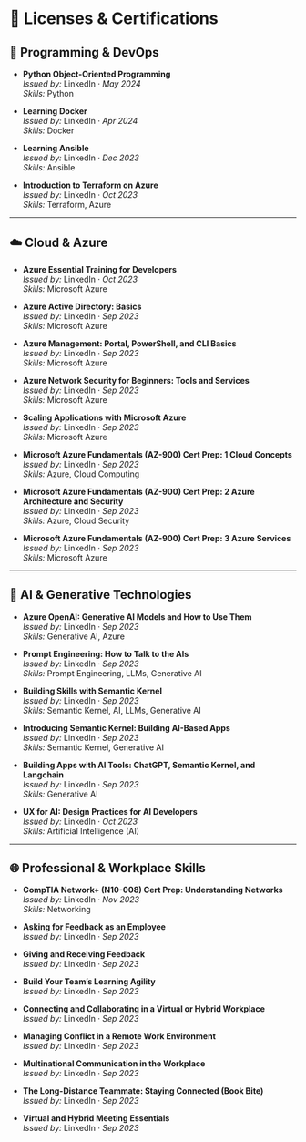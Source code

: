 # 🏅 Licenses & Certifications

## 🐍 Programming & DevOps

- **Python Object-Oriented Programming**  
  *Issued by:* LinkedIn · *May 2024*  
  *Skills:* Python

- **Learning Docker**  
  *Issued by:* LinkedIn · *Apr 2024*  
  *Skills:* Docker

- **Learning Ansible**  
  *Issued by:* LinkedIn · *Dec 2023*  
  *Skills:* Ansible

- **Introduction to Terraform on Azure**  
  *Issued by:* LinkedIn · *Oct 2023*  
  *Skills:* Terraform, Azure

---

## ☁️ Cloud & Azure

- **Azure Essential Training for Developers**  
  *Issued by:* LinkedIn · *Oct 2023*  
  *Skills:* Microsoft Azure

- **Azure Active Directory: Basics**  
  *Issued by:* LinkedIn · *Sep 2023*  
  *Skills:* Microsoft Azure

- **Azure Management: Portal, PowerShell, and CLI Basics**  
  *Issued by:* LinkedIn · *Sep 2023*  
  *Skills:* Microsoft Azure

- **Azure Network Security for Beginners: Tools and Services**  
  *Issued by:* LinkedIn · *Sep 2023*  
  *Skills:* Microsoft Azure

- **Scaling Applications with Microsoft Azure**  
  *Issued by:* LinkedIn · *Sep 2023*  
  *Skills:* Microsoft Azure

- **Microsoft Azure Fundamentals (AZ-900) Cert Prep: 1 Cloud Concepts**  
  *Issued by:* LinkedIn · *Sep 2023*  
  *Skills:* Azure, Cloud Computing

- **Microsoft Azure Fundamentals (AZ-900) Cert Prep: 2 Azure Architecture and Security**  
  *Issued by:* LinkedIn · *Sep 2023*  
  *Skills:* Azure, Cloud Security

- **Microsoft Azure Fundamentals (AZ-900) Cert Prep: 3 Azure Services**  
  *Issued by:* LinkedIn · *Sep 2023*  
  *Skills:* Microsoft Azure

---

## 🤖 AI & Generative Technologies

- **Azure OpenAI: Generative AI Models and How to Use Them**  
  *Issued by:* LinkedIn · *Sep 2023*  
  *Skills:* Generative AI, Azure

- **Prompt Engineering: How to Talk to the AIs**  
  *Issued by:* LinkedIn · *Sep 2023*  
  *Skills:* Prompt Engineering, LLMs, Generative AI

- **Building Skills with Semantic Kernel**  
  *Issued by:* LinkedIn · *Sep 2023*  
  *Skills:* Semantic Kernel, AI, LLMs, Generative AI

- **Introducing Semantic Kernel: Building AI-Based Apps**  
  *Issued by:* LinkedIn · *Sep 2023*  
  *Skills:* Semantic Kernel, Generative AI

- **Building Apps with AI Tools: ChatGPT, Semantic Kernel, and Langchain**  
  *Issued by:* LinkedIn · *Sep 2023*  
  *Skills:* Generative AI

- **UX for AI: Design Practices for AI Developers**  
  *Issued by:* LinkedIn · *Oct 2023*  
  *Skills:* Artificial Intelligence (AI)

---

## 🌐 Professional & Workplace Skills

- **CompTIA Network+ (N10-008) Cert Prep: Understanding Networks**  
  *Issued by:* LinkedIn · *Nov 2023*  
  *Skills:* Networking

- **Asking for Feedback as an Employee**  
  *Issued by:* LinkedIn · *Sep 2023*

- **Giving and Receiving Feedback**  
  *Issued by:* LinkedIn · *Sep 2023*

- **Build Your Team’s Learning Agility**  
  *Issued by:* LinkedIn · *Sep 2023*

- **Connecting and Collaborating in a Virtual or Hybrid Workplace**  
  *Issued by:* LinkedIn · *Sep 2023*

- **Managing Conflict in a Remote Work Environment**  
  *Issued by:* LinkedIn · *Sep 2023*

- **Multinational Communication in the Workplace**  
  *Issued by:* LinkedIn · *Sep 2023*

- **The Long-Distance Teammate: Staying Connected (Book Bite)**  
  *Issued by:* LinkedIn · *Sep 2023*

- **Virtual and Hybrid Meeting Essentials**  
  *Issued by:* LinkedIn · *Sep 2023*
